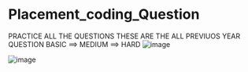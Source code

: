 # Placement_coding_Question

PRACTICE ALL THE QUESTIONS 
THESE ARE THE ALL PREVIUOS YEAR QUESTION 
 BASIC ==> MEDIUM ==> HARD
 ![image](https://user-images.githubusercontent.com/82029428/173178961-d6b736d9-957f-4840-8287-407e501147da.png)



![image](https://user-images.githubusercontent.com/82029428/173178963-d6d6bfd4-ccb6-48d5-ad8a-df15902be1cc.png)
